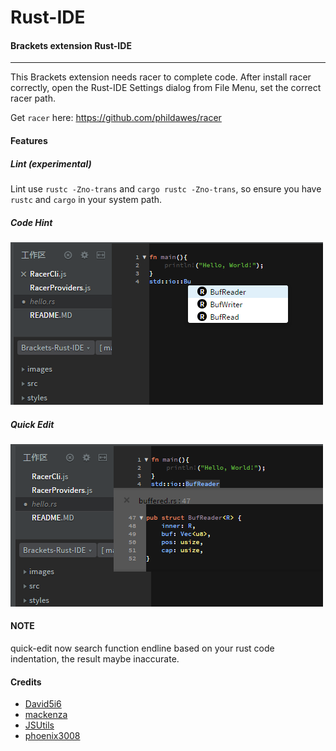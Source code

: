 # Rust-IDE
#### Brackets extension Rust-IDE
----

This Brackets extension needs racer to complete code. After install racer correctly, open the Rust-IDE Settings dialog from File Menu, set the correct racer path.

Get ``racer`` here: 
https://github.com/phildawes/racer

#### Features

##### Lint (experimental)
Lint use `rustc -Zno-trans` and `cargo rustc -Zno-trans`, so ensure you have `rustc` and `cargo` in your system path.

##### Code Hint
![Rust-IDE](https://raw.githubusercontent.com/rrandom/Brackets-Rust-IDE/master/images/code-hint.png)

##### Quick Edit
![Rust-IDE](https://raw.githubusercontent.com/rrandom/Brackets-Rust-IDE/master/images/quick-edit.png)



#### NOTE
quick-edit now search function endline based on your rust code indentation, the result maybe inaccurate.


#### Credits
- [David5i6](https://github.com/David5i6/Brackets-Go-IDE)
- [mackenza](https://github.com/mackenza/Brackets-PHP-SmartHints)
- [JSUtils](https://github.com/adobe/brackets/blob/5ef84133cb8c5acdcb7e80b85bbee86f65c2c9b1/src/language/JSUtils.js)
- [phoenix3008](https://github.com/phoenix3008/brackets-phplinter)